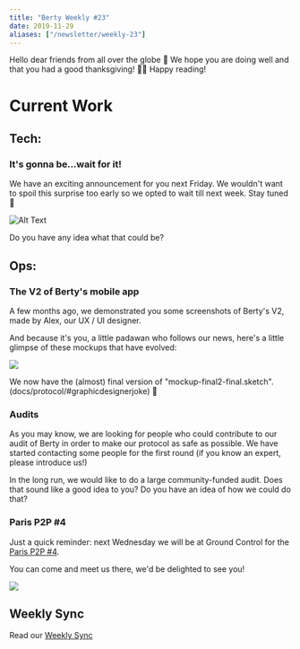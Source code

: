 ```yaml
---
title: "Berty Weekly #23"
date: 2019-11-29
aliases: ["/newsletter/weekly-23"]
---
```


Hello dear friends from all over the globe 🧤
We hope you are doing well and that you had a good thanksgiving! 🦃🍁
Happy reading!

# Current Work

## Tech:

### It's gonna be...wait for it!
We have an exciting announcement for you next Friday. We wouldn't want to spoil this surprise too early so we opted to wait till next week. Stay tuned 🙊


![Alt Text](giphy.gif)


Do you have any idea what that could be?


## Ops:

### The V2 of Berty's mobile app
A few months ago, we demonstrated you some screenshots of Berty's V2, made by Alex, our UX / UI designer.

And because it's you, a little padawan who follows our news, here's a little glimpse of these mockups that have evolved:

![](screen-berty-v2.png)

We now have the (almost) final version of "mockup-final2-final.sketch". (docs/protocol/#graphicdesignerjoke) 🎉


### Audits
As you may know, we are looking for people who could contribute to our audit of Berty in order to make our protocol as safe as possible. We have started contacting some people for the first round (if you know an expert, please introduce us!)

In the long run, we would like to do a large community-funded audit. Does that sound like a good idea to you? Do you have an idea of how we could do that?



### Paris P2P #4
Just a quick reminder: next Wednesday we will be at Ground Control for the [Paris P2P #4](https://p2p.paris/en/event/monthly-4/).

You can come and meet us there, we'd be delighted to see you!

![](paris-p2p-4.png)

## Weekly Sync

Read our [Weekly Sync](https://github.com/berty/mgmt/blob/master/meeting-notes/2019/Q4/2019-11-29--staff-team-weekly-sync.md)
